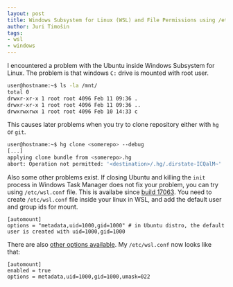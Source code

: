 ```yaml
---
layout: post
title: Windows Subsystem for Linux (WSL) and File Permissions using /etc/wsl.conf
author: Juri Timošin
tags:
- wsl
- windows
---
```


[1]: https://docs.microsoft.com/en-us/windows/wsl/release-notes#build-17063
[2]: https://docs.microsoft.com/en-us/windows/wsl/wsl-config#set-wsl-launch-settings

I encountered a problem with the Ubuntu inside Windows Subsystem for Linux. The problem is that
windows `C:` drive is mounted with root user.

<!--more-->

```bash
user@hostname:~$ ls -la /mnt/
total 0
drwxr-xr-x 1 root root 4096 Feb 11 09:36 .
drwxr-xr-x 1 root root 4096 Feb 11 09:36 ..
drwxrwxrwx 1 root root 4096 Feb 10 14:33 c
```

This causes later problems when you try to clone repository either with `hg` or `git`.

```bash
user@hostname:~$ hg clone <somerepo> --debug
[...]
applying clone bundle from <somerepo>.hg
abort: Operation not permitted: '<destination>/.hg/.dirstate-ICQalM~'
```

Also some other problems exist. If closing Ubuntu and killing the `init` process in Windows Task
Manager does not fix your problem, you can try using `/etc/wsl.conf` file. This is availabe since
[build 17063][1]. You need to create `/etc/wsl.conf` file inside your linux in WSL, and add the
default user and group ids for mount.

```
[automount]
options = "metadata,uid=1000,gid=1000" # in Ubuntu distro, the default user is created with uid=1000,gid=1000
```

There are also [other options available][2]. My `/etc/wsl.conf` now looks like that:

```
[automount]
enabled = true
options = metadata,uid=1000,gid=1000,umask=022
```
